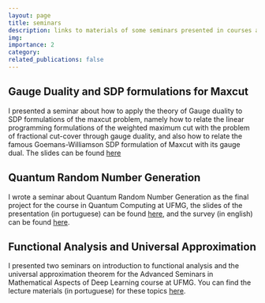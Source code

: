 ```yaml
---
layout: page
title: seminars
description: links to materials of some seminars presented in courses at UFMG.
img: 
importance: 2
category:
related_publications: false
---
```

## Gauge Duality and SDP formulations for Maxcut

I presented a seminar about how to apply the theory of Gauge duality to SDP formulations of the maxcut problem, namely how to relate the linear programming formulations of the weighted maximum cut with the problem of fractional cut-cover through gauge duality, and also how to relate the famous Goemans-Williamson SDP formulation of Maxcut with its gauge dual. The slides can be found [here](https://henriqueassumpcao.github.io/assets/pdf/GaugeDuality_and_Maxcut.pdf)

## Quantum Random Number Generation

I wrote a seminar about Quantum Random Number Generation as the final project for the course in Quantum Computing at UFMG, the slides of the presentation (in portuguese) can be found [here](https://henriqueassumpcao.github.io/assets/pdf/qrng_slides.pdf), and the survey (in english) can be found [here](https://henriqueassumpcao.github.io/assets/pdf/qrng_survey.pdf).

## Functional Analysis and Universal Approximation

I presented two seminars on introduction to functional analysis and the universal approximation theorem for the Advanced Seminars in Mathematical Aspects of Deep Learning course at UFMG. You can find the lecture materials (in portuguese) for these topics [here](https://drive.google.com/drive/folders/1AlaN2gyuSPyIgcIktM95C292D1FRuqDg).